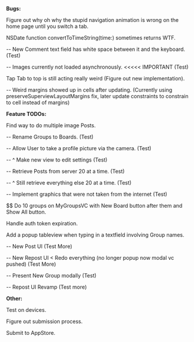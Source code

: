 **Bugs:**

Figure out why oh why the stupid navigation animation is wrong on the home page until you switch a tab.

NSDate function convertToTimeString(time:) sometimes returns WTF.

-- New Comment text field has white space between it and the keyboard. (Test)

-- Images currently not loaded asynchronously. <<<<< IMPORTANT (Test)

Tap Tab to top is still acting really weird (Figure out new implementation).

-- Weird margins showed up in cells after updating. (Currently using preserveSuperviewLayoutMargins fix, later update constraints to constrain to cell instead of margins)

**Feature TODOs:**

Find way to do multiple image Posts.

-- Rename Groups to Boards. (Test)

-- Allow User to take a profile picture via the camera. (Test)

-- ^ Make new view to edit settings (Test)

-- Retrieve Posts from server 20 at a time. (Test)

-- ^ Still retrieve everything else 20 at a time. (Test)

-- Implement graphics that were not taken from the internet (Test)

$$ Do 10 groups on MyGroupsVC with New Board button after them and Show All button.

Handle auth token expiration.

Add a popup tableview when typing in a textfield involving Group names.

-- New Post UI (Test More)

-- New Repost UI < Redo everything (no longer popup now modal vc pushed) (Test More)

-- Present New Group modally (Test)

-- Repost UI Revamp (Test more)

**Other:**

Test on devices.

Figure out submission process.

Submit to AppStore.




